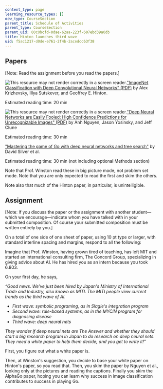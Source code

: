 ```yaml
---
content_type: page
learning_resource_types: []
ocw_type: CourseSection
parent_title: Schedule of Activities
parent_type: CourseSection
parent_uid: 00c0bcfd-0dae-62aa-223f-607ebd39a0db
title: Hinton launches third wave
uid: f5ac1217-d0de-e761-2f4b-2acedcc63f38
---
```


Papers
------

\[Note: Read the assignment before you read the papers.\]

![This resource may not render correctly in a screen reader.](/images/inacessible.gif)["ImageNet Classification with Deep Convolutional Neural Networks" (PDF)](https://papers.nips.cc/paper/4824-imagenet-classification-with-deep-convolutional-neural-networks.pdf) by Alex Krizhevsky, Illya Sutskever, and Geoffrey E. Hinton.

Estimated reading time: 20 min

![This resource may not render correctly in a screen reader.](/images/inacessible.gif)["Deep Neural Networks are Easily Fooled: High Confidence Predictions for Unrecognizable Images" (PDF)](https://www.cv-foundation.org/openaccess/content_cvpr_2015/papers/Nguyen_Deep_Neural_Networks_2015_CVPR_paper.pdf) by Anh Nguyen, Jason Yosinsky, and Jeff Clune

Estimated reading time: 30 min

["Mastering the game of Go with deep neural networks and tree search"](https://www.nature.com/articles/nature16961) by David Silver et al.

Estimated reading time: 30 min (not including optional Methods section)

Note that Prof. Winston read these in big picture mode, not problem set mode. Note that you are only expected to read the first and skim the others.

Note also that much of the Hinton paper, in particular, is unintelligible.

Assignment
----------

\[Note: If you discuss the paper or the assignment with another student—which we encourage—indicate whom you have talked with in your submitted composition. Of course your submitted composition must be written entirely by you.\]

On a total of one side of one sheet of paper, using 10 pt type or larger, with standard interline spacing and margins, respond to all the following:

Imagine that Prof. Winston, having grown tired of teaching, has left MIT and started an international consulting firm, The Concord Group, specializing in giving advice about AI. He has hired you as an intern because you took 6.803.

On your first day, he says,

_“Good news. We've just been hired by Japan's Ministry of International Trade and Industry, also known as MITI. The MITI people view current trends as the third wave of AI._

*   _First wave: symbolic programing, as in Slagle's integration program_
*   _Second wave: rule-based systems, as in the MYCIN program for diagnosing disease_
*   _Third wave: deep neural nets_

_They wonder if deep neural nets are The Answer and whether they should start a big research program in Japan to do research on deep neural nets. They need a white paper to help them decide, and you get to write it!”_

First, you figure out what a white paper is.

Then, at Winston's suggestion, you decide to base your white paper on Hinton's paper, so you read that. Then, you skim the paper by Nguyen et al., looking only at the pictures and reading the captions. Finally you skim the AlphaGo paper, hoping you can learn why success in image classification contributes to success in playing Go.